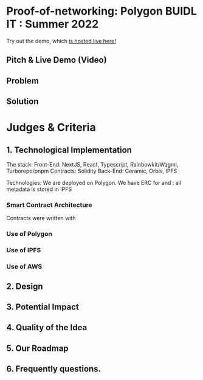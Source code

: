 # Proof-of-networking: Polygon BUIDL IT : Summer 2022

Try out the demo, which [is hosted live here!](https://ceramic.network/)

## Pitch & Live Demo (Video)


## Problem



## Solution

# Judges & Criteria

## 1. Technological Implementation

The stack: Front-End: NextJS, React, Typescript, Rainbowkit/Wagmi, Turborepo/pnpm Contracts: Solidity Back-End: Ceramic, Orbis, IPFS

Technologies: We are deployed on Polygon. We have ERC for  and  : all metadata is stored in IPFS


### Smart Contract Architecture

Contracts were written with 


### Use of Polygon



### Use of IPFS


### Use of AWS


## 2. Design


## 3. Potential Impact



## 4. Quality of the Idea


## 5. Our Roadmap


## 6. Frequently questions.
